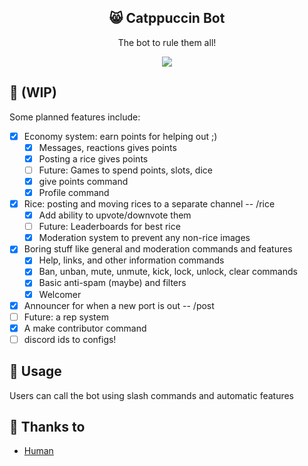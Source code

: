 <p align="center">
  <h2 align="center">😸 Catppuccin Bot</h2>
</p>

<p align="center">The bot to rule them all!</p>

<p align="center">
  <img src="https://raw.githubusercontent.com/catppuccin/catppuccin/dev/assets/misc/sample.png"/>
</p>

## 🔨 (WIP)

Some planned features include:

-   [x] Economy system: earn points for helping out ;)
    -   [x] Messages, reactions gives points
    -   [x] Posting a rice gives points
    -   [ ] Future: Games to spend points, slots, dice
    -   [x] give points command
    -   [x] Profile command
-   [x] Rice: posting and moving rices to a separate channel  -- /rice 
    -   [x] Add ability to upvote/downvote them
    -   [ ] Future: Leaderboards for best rice
    -   [x] Moderation system to prevent any non-rice images
-   [x] Boring stuff like general and moderation commands and features
    -   [x] Help, links, and other information commands
    -   [x] Ban, unban, mute, unmute, kick, lock, unlock, clear commands
    -   [x] Basic anti-spam (maybe) and filters
    -   [x] Welcomer
-   [x] Announcer for when a new port is out -- /post
-   [ ] Future: a rep system
-   [x] A make contributor command
-   [ ] discord ids to configs!

## 📂 Usage

Users can call the bot using slash commands and automatic features

<!-- ## 🙋 FAQ

-   Q: **_"Where can I find the doc?"_**
    A: Run `:help theme` -->

## 💝 Thanks to

-   [Human](https://github.com/catppuccin)
